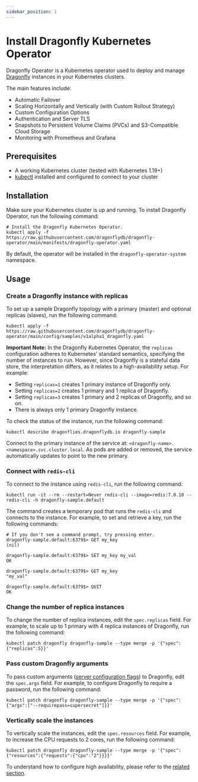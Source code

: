 ```yaml
---
sidebar_position: 1
---
```


# Install Dragonfly Kubernetes Operator

Dragonfly Operator is a Kubernetes operator used to deploy and manage [Dragonfly](https://dragonflydb.io/) instances in your Kubernetes clusters.

The main features include:

- Automatic Failover
- Scaling Horizontally and Vertically (with Custom Rollout Strategy)
- Custom Configuration Options
- Authentication and Server TLS
- Snapshots to Persistent Volume Claims (PVCs) and S3-Compatible Cloud Storage
- Monitoring with Prometheus and Grafana

## Prerequisites

- A working Kubernetes cluster (tested with Kubernetes 1.19+)
- [kubectl](https://kubernetes.io/docs/tasks/tools/) installed and configured to connect to your cluster

## Installation

Make sure your Kubernetes cluster is up and running. To install Dragonfly Operator, run the following command:

```shell
# Install the Dragonfly Kubernetes Operator.
kubectl apply -f https://raw.githubusercontent.com/dragonflydb/dragonfly-operator/main/manifests/dragonfly-operator.yaml
```

By default, the operator will be installed in the `dragonfly-operator-system` namespace.

## Usage

### Create a Dragonfly instance with replicas

To set up a sample Dragonfly topology with a primary (master) and optional replicas (slaves), run the following command:

```shell
kubectl apply -f https://raw.githubusercontent.com/dragonflydb/dragonfly-operator/main/config/samples/v1alpha1_dragonfly.yaml
```

**Important Note:**
In the Dragonfly Kubernetes Operator, the `replicas` configuration adheres to Kubernetes' standard semantics, specifying the number of instances to run.
However, since Dragonfly is a stateful data store, the interpretation differs, as it relates to a high-availability setup.
For example:

- Setting `replicas=1` creates 1 primary instance of Dragonfly only.
- Setting `replicas=2` creates 1 primary and 1 replica of Dragonfly.
- Setting `replicas=3` creates 1 primary and 2 replicas of Dragonfly, and so on.
- There is always only 1 primary Dragonfly instance.

To check the status of the instance, run the following command:

```shell
kubectl describe dragonflies.dragonflydb.io dragonfly-sample
```

Connect to the primary instance of the service at: `<dragonfly-name>.<namespace>.svc.cluster.local`.
As pods are added or removed, the service automatically updates to point to the new primary.

### Connect with `redis-cli`

To connect to the instance using `redis-cli`, run the following command:

```shell
kubectl run -it --rm --restart=Never redis-cli --image=redis:7.0.10 -- redis-cli -h dragonfly-sample.default
```

The command creates a temporary pod that runs the `redis-cli` and connects to the instance.
For example, to set and retrieve a key, run the following commands:

```shell
# If you don't see a command prompt, try pressing enter.
dragonfly-sample.default:6379$> GET my_key
(nil)

dragonfly-sample.default:6379$> SET my_key my_val
OK

dragonfly-sample.default:6379$> GET my_key
"my_val"

dragonfly-sample.default:6379$> QUIT
OK
```

### Change the number of replica instances

To change the number of replica instances, edit the `spec.replicas` field.
For example, to scale up to 1 primary with 4 replica instances of Dragonfly, run the following command:

```shell
kubectl patch dragonfly dragonfly-sample --type merge -p '{"spec":{"replicas":5}}'
```

### Pass custom Dragonfly arguments

To pass custom arguments ([server configuration flags](../flags.md))
to Dragonfly, edit the `spec.args` field.
For example, to configure Dragonfly to require a password, run the following command:

```shell
kubectl patch dragonfly dragonfly-sample --type merge -p '{"spec":{"args":["--requirepass=supersecret"]}}'
```

### Vertically scale the instances

To vertically scale the instances, edit the `spec.resources` field.
For example, to increase the CPU requests to 2 cores, run the following command:

```shell
kubectl patch dragonfly dragonfly-sample --type merge -p '{"spec":{"resources":{"requests":{"cpu":"2"}}}}'
```

To understand how to configure high availability,
please refer to the [related section](/docs/managing-dragonfly/high-availability.md#high-availability-with-dragonfly-operator).
